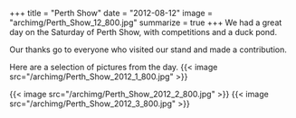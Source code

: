 +++
title = "Perth Show"
date = "2012-08-12"
image = "archimg/Perth_Show_12_800.jpg"
summarize = true
+++
We had a great day on the Saturday of Perth Show, with competitions and a duck pond.

Our thanks go to everyone who visited our stand and made a contribution.

Here are a selection of pictures from the day.
{{< image src="/archimg/Perth_Show_2012_1_800.jpg" >}}

<!--more-->
{{< image src="/archimg/Perth_Show_2012_2_800.jpg" >}}
{{< image src="/archimg/Perth_Show_2012_3_800.jpg" >}}